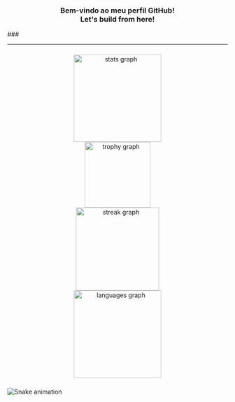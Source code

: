 <h3 align="center">Bem-vindo ao meu perfil GitHub!<br>Let's build from here!</h3>
###
<hr/>

###

<div align="center">
  <img src="https://github-readme-stats.vercel.app/api?username=barraviera&hide_title=false&hide_rank=false&show_icons=true&include_all_commits=true&count_private=true&disable_animations=false&theme=dracula&locale=en&hide_border=false&order=1&custom_title=Thiago%20Barraviera's%20GitHub%20Stats" height="200" alt="stats graph" /> <br>
  <img src="https://github-profile-trophy.vercel.app?username=barraviera&theme=dracula&column=8&row=1&margin-w=5&margin-h=0&no-bg=false&no-frame=false&order=4" height="150" alt="trophy graph" /> <br>
  <img src="https://streak-stats.demolab.com?user=barraviera&locale=en&mode=daily&theme=dracula&hide_border=false&border_radius=5&order=3" height="190" alt="streak graph" /> <br>
  <img src="https://github-readme-stats.vercel.app/api/top-langs?username=barraviera&locale=en&hide_title=false&layout=compact&card_width=320&langs_count=8&theme=dracula&hide_border=false&order=2&custom_title=Most%20Used%20Languages" height="200" alt="languages graph"  />
</div>

###

<img src="https://raw.githubusercontent.com/barraviera/barraviera/output/snake.svg" alt="Snake animation" />

###
